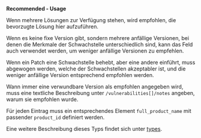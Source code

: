 **Recommended - Usage**

Wenn mehrere Lösungen zur Verfügung stehen, wird empfohlen, die bevorzugte Lösung hier aufzuführen.

Wenn es keine fixe Version gibt, sondern mehrere anfällige Versionen, bei denen die Merkmale der Schwachstelle unterschiedlich sind, kann das Feld auch verwendet werden, um weniger anfällige Versionen zu empfehlen.

Wenn ein Patch eine Schwachstelle behebt, aber eine andere einführt, muss abgewogen werden, welche der Schwachstellen akzeptabler ist, und die weniger anfällige Version entsprechend empfohlen werden.

Wann immer eine verwundbare Version als empfohlen angegeben wird, muss eine textliche Beschreibung unter `/vulnerabilities[]/notes` angeben, warum sie empfohlen wurde.

Für jeden Eintrag muss ein entsprechendes Element `full_product_name` mit passender `product_id` definiert werden.

Eine weitere Beschreibung dieses Typs findet sich unter [types](types/products-usage.de.md).
